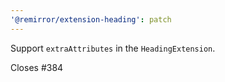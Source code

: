 ```yaml
---
'@remirror/extension-heading': patch
---
```


Support `extraAttributes` in the `HeadingExtension`.

Closes #384
